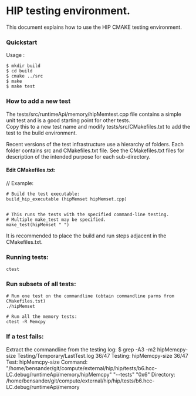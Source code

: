 # HIP testing environment.

This document explains how to use the HIP CMAKE testing environment.  

### Quickstart
Usage :
```
$ mkdir build
$ cd build
$ cmake ../src
$ make
$ make test
```

### How to add a new test

The tests/src/runtimeApi/memory/hipMemtest.cpp file contains a simple unit test and is a good starting point for other tests.  
Copy this to a new test name and modify tests/src/CMakefiles.txt to add the test to the build environment.

Recent versions of the test infrastructure use a hierarchy of folders.  Each folder contains src and CMakefiles.txt file. 
See the CMakefiles.txt files for description of the intended purpose for each sub-directory.


#### Edit CMakefiles.txt:
// Example:
```
# Build the test executable:
build_hip_executable (hipMemset hipMemset.cpp) 


# This runs the tests with the specified command-line testing.  
# Multiple make_test may be specified.  
make_test(hipMemset " ")
```

It is recommended to place the build and run steps adjacent in the CMakefiles.txt.


### Running tests:
```
ctest
```

### Run subsets of all tests:
```
# Run one test on the commandline (obtain commandline parms from CMakefiles.tst)
./hipMemset

# Run all the memory tests:
ctest -R Memcpy
```


### If a test fails:

Extract the commandline from the testing log:
$ grep -A3 -m2  hipMemcpy-size  Testing/Temporary/LastTest.log
36/47 Testing: hipMemcpy-size
36/47 Test: hipMemcpy-size
Command: "/home/bensander/git/compute/external/hip/hip/tests/b6.hcc-LC.debug/runtimeApi/memory/hipMemcpy" "--tests" "0x6"
Directory: /home/bensander/git/compute/external/hip/hip/tests/b6.hcc-LC.debug/runtimeApi/memory
